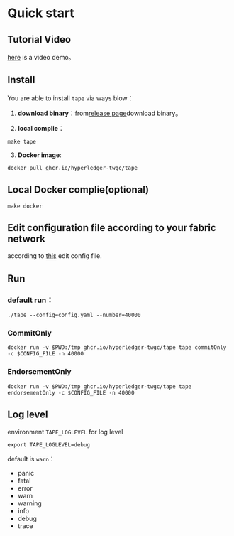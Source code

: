 # Quick start

## Tutorial Video

[here](https://www.bilibili.com/video/BV1k5411L79A/) is a video demo。

## Install

You are able to install `tape` via ways blow：

1. **download binary**：from[release page](https://github.com/hyperledger-twgc/tape/releases)download binary。

2. **local complie**：
```shell
make tape
```

3. **Docker image**: 
```shell
docker pull ghcr.io/hyperledger-twgc/tape
```

## Local Docker complie(optional)
```shell
make docker
```

## Edit configuration file according to your fabric network

according to [this](configfile.md) edit config file.

## Run
### default run：
```shell
./tape --config=config.yaml --number=40000
```
### CommitOnly
```shell
docker run -v $PWD:/tmp ghcr.io/hyperledger-twgc/tape tape commitOnly -c $CONFIG_FILE -n 40000
```
### EndorsementOnly
```shell
docker run -v $PWD:/tmp ghcr.io/hyperledger-twgc/tape tape endorsementOnly -c $CONFIG_FILE -n 40000
```

## Log level
environment `TAPE_LOGLEVEL` for log level
```shell
export TAPE_LOGLEVEL=debug
```

default is `warn`：
- panic
- fatal
- error
- warn
- warning
- info
- debug
- trace

